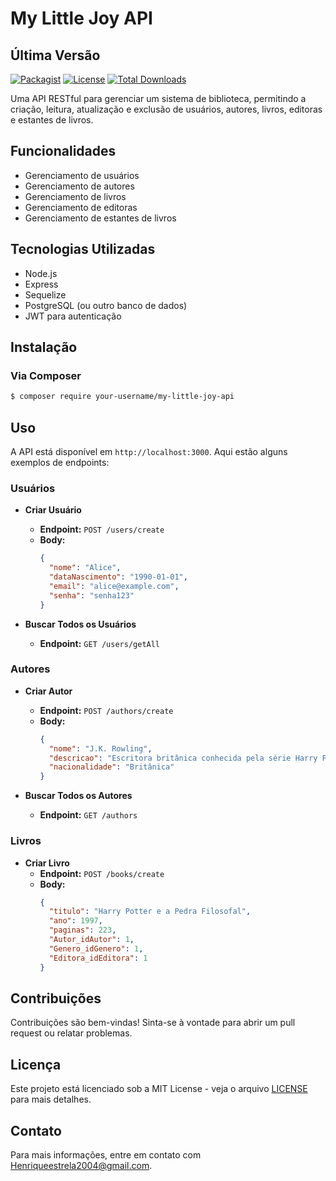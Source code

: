 # My Little Joy API

## Última Versão
[![Packagist](https://img.shields.io/packagist/v/your-username/my-little-joy-api.svg)](https://packagist.org/packages/your-username/my-little-joy-api)
[![License](https://img.shields.io/badge/license-MIT-brightgreen.svg)](https://opensource.org/licenses/MIT)
[![Total Downloads](https://img.shields.io/packagist/dt/your-username/my-little-joy-api.svg)](https://packagist.org/packages/your-username/my-little-joy-api)

Uma API RESTful para gerenciar um sistema de biblioteca, permitindo a criação, leitura, atualização e exclusão de usuários, autores, livros, editoras e estantes de livros.

## Funcionalidades
- Gerenciamento de usuários
- Gerenciamento de autores
- Gerenciamento de livros
- Gerenciamento de editoras
- Gerenciamento de estantes de livros

## Tecnologias Utilizadas
- Node.js
- Express
- Sequelize
- PostgreSQL (ou outro banco de dados)
- JWT para autenticação

## Instalação

### Via Composer
```bash
$ composer require your-username/my-little-joy-api
```

## Uso

A API está disponível em `http://localhost:3000`. Aqui estão alguns exemplos de endpoints:

### Usuários

- **Criar Usuário**
  - **Endpoint:** `POST /users/create`
  - **Body:**
    ```json
    {
      "nome": "Alice",
      "dataNascimento": "1990-01-01",
      "email": "alice@example.com",
      "senha": "senha123"
    }
    ```

- **Buscar Todos os Usuários**
  - **Endpoint:** `GET /users/getAll`

### Autores

- **Criar Autor**
  - **Endpoint:** `POST /authors/create`
  - **Body:**
    ```json
    {
      "nome": "J.K. Rowling",
      "descricao": "Escritora britânica conhecida pela série Harry Potter.",
      "nacionalidade": "Britânica"
    }
    ```

- **Buscar Todos os Autores**
  - **Endpoint:** `GET /authors`

### Livros

- **Criar Livro**
  - **Endpoint:** `POST /books/create`
  - **Body:**
    ```json
    {
      "titulo": "Harry Potter e a Pedra Filosofal",
      "ano": 1997,
      "paginas": 223,
      "Autor_idAutor": 1,
      "Genero_idGenero": 1,
      "Editora_idEditora": 1
    }
    ```

## Contribuições
Contribuições são bem-vindas! Sinta-se à vontade para abrir um pull request ou relatar problemas.

## Licença
Este projeto está licenciado sob a MIT License - veja o arquivo [LICENSE](LICENSE) para mais detalhes.

## Contato
Para mais informações, entre em contato com [Henriqueestrela2004@gmail.com](mailto:Henriqueestrela2004@gmail.com).